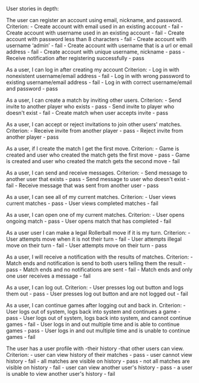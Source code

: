 User stories in depth:

The user can register an account using email, nickname, and password.
Criterion:
    - Create account with email used in an existing account
        - fail
    - Create account with username used in an existing account
        - fail
    - Create account with password less than 8 characters
        - fail
    - Create account with username ‘admin’
        - fail
    - Create account with username that is a url or email address
        - fail
    - Create account with unique username, nickname
        - pass
		- Receive notification after registering successfully
				- pass


As a user, I can log in after creating my account
Criterion:
    - Log in with nonexistent username/email address
        - fail
    - Log in with wrong password to existing username/email address
        - fail
    - Log in with correct username/email and password
        - pass

As a user, I can create a match by inviting other users.
Criterion:
		- Send invite to another player who exists
				- pass
		- Send invite to player who doesn't exist
				- fail
		- Create match when user accepts invite
				- pass

As a user, I can accept or reject invitations to join other users' matches.
Criterion:
		- Receive invite from another player
				- pass
		- Reject invite from another player
				- pass

As a user, if I create the match I get the first move.
Criterion:
		- Game is created and user who created the match gets the first move
				- pass
		- Game is created and user who created the match gets the second move
				- fail

As a user, I can send and receive messages.
Criterion:
		- Send message to another user that exists
				- pass
		- Send message to user who doesn't exist
				- fail
		- Receive message that was sent from another user
				- pass

As a user, I can see all of my current matches.
Criterion:
		- User views current matches
				- pass
		- User views completed matches
				- fail

As a user, I can open one of my current matches.
Criterion:
		- User opens ongoing match
				- pass
		- User opens match that has completed
				- fail

As a user user I can make a legal Rollerball move if it is my turn.
Criterion:
		- User attempts move when it is not their turn
				- fail
		- User attempts illegal move on their turn
				- fail
		- User attempts move on their turn
				- pass

As a user, I will receive a notification with the results of matches.
Criterion:
		- Match ends and notification is send to both users telling them the result
				- pass
		- Match ends and no notifications are sent
				- fail
		- Match ends and only one user receives a message
				- fail

As a user, I can log out.
Criterion:
		- User presses log out button and logs them out
				- pass
		- User presses log out button and are not logged out
				- fail

As a user, I can continue games after logging out and back in.
Criterion:
		- User logs out of system, logs back into system and continues a game
			- pass
		- User logs out of system, logs back into system, and cannot continue games
			- fail
		- User logs in and out multiple time and is able to continue games
			- pass
		- User logs in and out multiple time and is unable to continue games
			- fail

The user has a user profile with
	-their history
	-that other users can view.
Criterion:
		- user can view history of their matches
				- pass
		- user cannot view history
				- fail
		- all matches are visible on history
				- pass
		- not all matches are visible on history
				- fail
		- user can view another user's history
				- pass
		- a user is unable to view another user's history
				- fail
